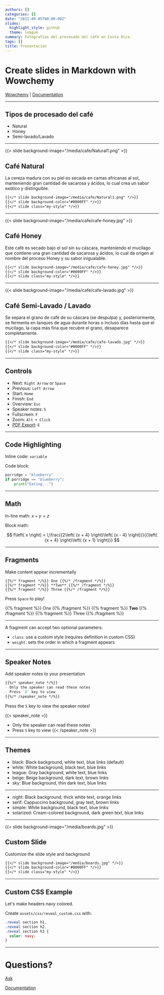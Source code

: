 ```yaml
---
authors: []
categories: []
date: "2021-09-05T00:00:00Z"
slides:
  highlight_style: github
  theme: league
summary: Fotografías del procesado del café en Costa Rica.
tags: []
title: Presentación
---
```


# Create slides in Markdown with Wowchemy

[Wowchemy](https://wowchemy.com/) | [Documentation](https://wowchemy.com/docs/managing-content/#create-slides)

---

## Tipos de procesado del café

- Natural
- Honey
- Semi-lavado/Lavado

---

{{< slide background-image="/media/cafe/Natural1.png" >}}

## Café Natural

La cereza madura con su piel es secada en camas africanas al sol, manteniendo gran cantidad de sacarosa y ácidos, lo cual crea un sabor exótico y distinguible.

```markdown
{{</* slide background-image="/media/cafe/Natural1.png" */>}}
{{</* slide background-color="#0000FF" */>}}
{{</* slide class="my-style" */>}}
```

---

{{< slide background-image="/media/cafe/cafe-honey.jpg" >}}

## Café Honey

Este café es secado bajo el sol sin su cáscara, manteniendo el mucílago que contiene una gran cantidad de sacarosa y ácidos, lo cual da origen al nombre del proceso Honey y su sabor inigualable.

```markdown
{{</* slide background-image="/media/cafe/cafe-honey.jpg" */>}}
{{</* slide background-color="#0000FF" */>}}
{{</* slide class="my-style" */>}}
```

---

{{< slide background-image="/media/cafe/cafe-lavado.jpg" >}}

## Café Semi-Lavado / Lavado

Se separa el grano de café de su cáscara (se despulpa) y, posteriormente, se fermenta en tanques de agua durante horas o incluso días hasta que el mucílago, la capa más fina que recubre el grano, desaparece completamente.

```markdown
{{</* slide background-image="/media/cafe/cafe-lavado.jpg" */>}}
{{</* slide background-color="#0000FF" */>}}
{{</* slide class="my-style" */>}}
```

---


## Controls

- Next: `Right Arrow` or `Space`
- Previous: `Left Arrow`
- Start: `Home`
- Finish: `End`
- Overview: `Esc`
- Speaker notes: `S`
- Fullscreen: `F`
- Zoom: `Alt + Click`
- [PDF Export](https://github.com/hakimel/reveal.js#pdf-export): `E`

---

## Code Highlighting

Inline code: `variable`

Code block:
```python
porridge = "blueberry"
if porridge == "blueberry":
    print("Eating...")
```

---

## Math

In-line math: $x + y = z$

Block math:

$$
f\left( x \right) = \;\frac{{2\left( {x + 4} \right)\left( {x - 4} \right)}}{{\left( {x + 4} \right)\left( {x + 1} \right)}}
$$

---

## Fragments

Make content appear incrementally

```
{{%/* fragment */%}} One {{%/* /fragment */%}}
{{%/* fragment */%}} **Two** {{%/* /fragment */%}}
{{%/* fragment */%}} Three {{%/* /fragment */%}}
```

Press `Space` to play!

{{% fragment %}} One {{% /fragment %}}
{{% fragment %}} **Two** {{% /fragment %}}
{{% fragment %}} Three {{% /fragment %}}

---

A fragment can accept two optional parameters:

- `class`: use a custom style (requires definition in custom CSS)
- `weight`: sets the order in which a fragment appears

---

## Speaker Notes

Add speaker notes to your presentation

```markdown
{{%/* speaker_note */%}}
- Only the speaker can read these notes
- Press `S` key to view
{{%/* /speaker_note */%}}
```

Press the `S` key to view the speaker notes!

{{< speaker_note >}}
- Only the speaker can read these notes
- Press `S` key to view
{{< /speaker_note >}}

---

## Themes

- black: Black background, white text, blue links (default)
- white: White background, black text, blue links
- league: Gray background, white text, blue links
- beige: Beige background, dark text, brown links
- sky: Blue background, thin dark text, blue links

---

- night: Black background, thick white text, orange links
- serif: Cappuccino background, gray text, brown links
- simple: White background, black text, blue links
- solarized: Cream-colored background, dark green text, blue links

---

{{< slide background-image="/media/boards.jpg" >}}

## Custom Slide

Customize the slide style and background

```markdown
{{</* slide background-image="/media/boards.jpg" */>}}
{{</* slide background-color="#0000FF" */>}}
{{</* slide class="my-style" */>}}
```

---

## Custom CSS Example

Let's make headers navy colored.

Create `assets/css/reveal_custom.css` with:

```css
.reveal section h1,
.reveal section h2,
.reveal section h3 {
  color: navy;
}
```

---

# Questions?

[Ask](https://github.com/wowchemy/wowchemy-hugo-modules/discussions)

[Documentation](https://wowchemy.com/docs/managing-content/#create-slides)
